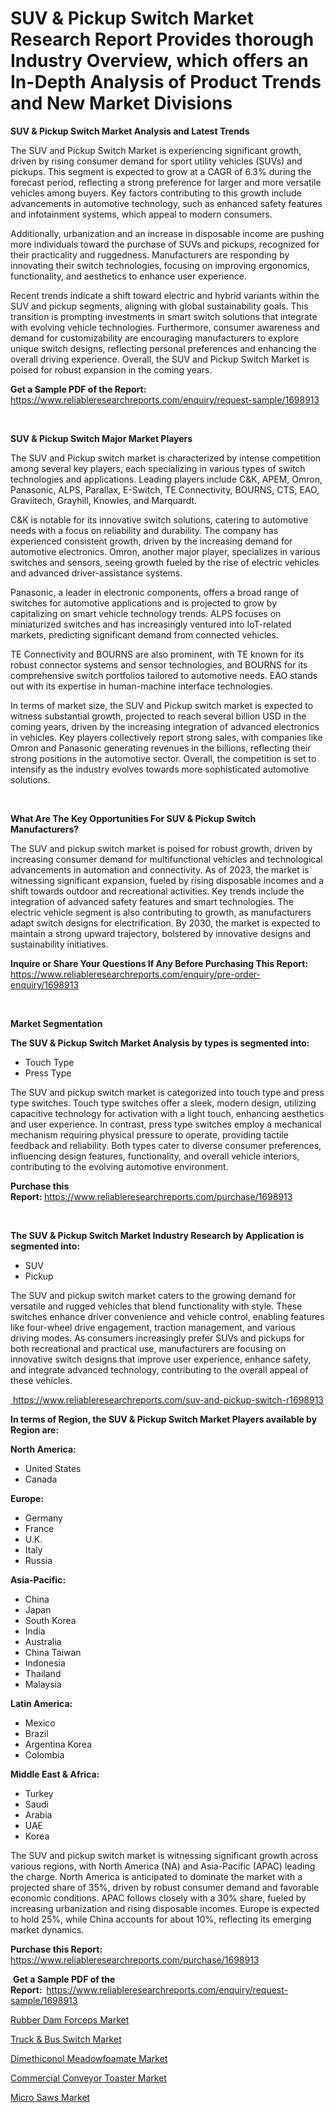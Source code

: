 <p><h1>SUV & Pickup Switch Market Research Report Provides thorough Industry Overview, which offers an In-Depth Analysis of Product Trends and New Market Divisions</h1></p><p><strong>SUV & Pickup Switch Market Analysis and Latest Trends</strong></p>
<p><p>The SUV and Pickup Switch Market is experiencing significant growth, driven by rising consumer demand for sport utility vehicles (SUVs) and pickups. This segment is expected to grow at a CAGR of 6.3% during the forecast period, reflecting a strong preference for larger and more versatile vehicles among buyers. Key factors contributing to this growth include advancements in automotive technology, such as enhanced safety features and infotainment systems, which appeal to modern consumers.</p><p>Additionally, urbanization and an increase in disposable income are pushing more individuals toward the purchase of SUVs and pickups, recognized for their practicality and ruggedness. Manufacturers are responding by innovating their switch technologies, focusing on improving ergonomics, functionality, and aesthetics to enhance user experience.</p><p>Recent trends indicate a shift toward electric and hybrid variants within the SUV and pickup segments, aligning with global sustainability goals. This transition is prompting investments in smart switch solutions that integrate with evolving vehicle technologies. Furthermore, consumer awareness and demand for customizability are encouraging manufacturers to explore unique switch designs, reflecting personal preferences and enhancing the overall driving experience. Overall, the SUV and Pickup Switch Market is poised for robust expansion in the coming years.</p></p>
<p><strong>Get a Sample PDF of the Report:&nbsp;</strong> <a href="https://www.reliableresearchreports.com/enquiry/request-sample/1698913?utm_campaign=34&utm_medium=2&utm_source=Github&utm_content=ia&utm_term=20102024&utm_id=suv-pickup-switch">https://www.reliableresearchreports.com/enquiry/request-sample/1698913</a></p>
<p>&nbsp;</p>
<p><strong>SUV & Pickup Switch Major Market Players</strong></p>
<p><p>The SUV and Pickup switch market is characterized by intense competition among several key players, each specializing in various types of switch technologies and applications. Leading players include C&K, APEM, Omron, Panasonic, ALPS, Parallax, E-Switch, TE Connectivity, BOURNS, CTS, EAO, Graviitech, Grayhill, Knowles, and Marquardt.</p><p>C&K is notable for its innovative switch solutions, catering to automotive needs with a focus on reliability and durability. The company has experienced consistent growth, driven by the increasing demand for automotive electronics. Omron, another major player, specializes in various switches and sensors, seeing growth fueled by the rise of electric vehicles and advanced driver-assistance systems.</p><p>Panasonic, a leader in electronic components, offers a broad range of switches for automotive applications and is projected to grow by capitalizing on smart vehicle technology trends. ALPS focuses on miniaturized switches and has increasingly ventured into IoT-related markets, predicting significant demand from connected vehicles.</p><p>TE Connectivity and BOURNS are also prominent, with TE known for its robust connector systems and sensor technologies, and BOURNS for its comprehensive switch portfolios tailored to automotive needs. EAO stands out with its expertise in human-machine interface technologies.</p><p>In terms of market size, the SUV and Pickup switch market is expected to witness substantial growth, projected to reach several billion USD in the coming years, driven by the increasing integration of advanced electronics in vehicles. Key players collectively report strong sales, with companies like Omron and Panasonic generating revenues in the billions, reflecting their strong positions in the automotive sector. Overall, the competition is set to intensify as the industry evolves towards more sophisticated automotive solutions.</p></p>
<p>&nbsp;</p>
<p><strong>What Are The Key Opportunities For SUV & Pickup Switch Manufacturers?</strong></p>
<p><p>The SUV and pickup switch market is poised for robust growth, driven by increasing consumer demand for multifunctional vehicles and technological advancements in automation and connectivity. As of 2023, the market is witnessing significant expansion, fueled by rising disposable incomes and a shift towards outdoor and recreational activities. Key trends include the integration of advanced safety features and smart technologies. The electric vehicle segment is also contributing to growth, as manufacturers adapt switch designs for electrification. By 2030, the market is expected to maintain a strong upward trajectory, bolstered by innovative designs and sustainability initiatives.</p></p>
<p><strong>Inquire or Share Your Questions If Any Before Purchasing This Report:</strong> <a href="https://www.reliableresearchreports.com/enquiry/pre-order-enquiry/1698913?utm_campaign=34&utm_medium=2&utm_source=Github&utm_content=ia&utm_term=20102024&utm_id=suv-pickup-switch">https://www.reliableresearchreports.com/enquiry/pre-order-enquiry/1698913</a></p>
<p>&nbsp;</p>
<p><strong>Market Segmentation</strong></p>
<p><strong>The SUV & Pickup Switch Market Analysis by types is segmented into:</strong></p>
<p><ul><li>Touch Type</li><li>Press Type</li></ul></p>
<p><p>The SUV and pickup switch market is categorized into touch type and press type switches. Touch type switches offer a sleek, modern design, utilizing capacitive technology for activation with a light touch, enhancing aesthetics and user experience. In contrast, press type switches employ a mechanical mechanism requiring physical pressure to operate, providing tactile feedback and reliability. Both types cater to diverse consumer preferences, influencing design features, functionality, and overall vehicle interiors, contributing to the evolving automotive environment.</p></p>
<p><strong>Purchase this Report:&nbsp;</strong><a href="https://www.reliableresearchreports.com/purchase/1698913?utm_campaign=34&utm_medium=2&utm_source=Github&utm_content=ia&utm_term=20102024&utm_id=suv-pickup-switch">https://www.reliableresearchreports.com/purchase/1698913</a></p>
<p>&nbsp;</p>
<p><strong>The SUV & Pickup Switch Market Industry Research by Application is segmented into:</strong></p>
<p><ul><li>SUV</li><li>Pickup</li></ul></p>
<p><p>The SUV and pickup switch market caters to the growing demand for versatile and rugged vehicles that blend functionality with style. These switches enhance driver convenience and vehicle control, enabling features like four-wheel drive engagement, traction management, and various driving modes. As consumers increasingly prefer SUVs and pickups for both recreational and practical use, manufacturers are focusing on innovative switch designs that improve user experience, enhance safety, and integrate advanced technology, contributing to the overall appeal of these vehicles.</p></p>
<p><a href="https://www.reliableresearchreports.com/suv-and-pickup-switch-r1698913?utm_campaign=34&utm_medium=2&utm_source=Github&utm_content=ia&utm_term=20102024&utm_id=suv-pickup-switch">&nbsp;https://www.reliableresearchreports.com/suv-and-pickup-switch-r1698913</a></p>
<p><strong>In terms of Region, the SUV & Pickup Switch Market Players available by Region are:</strong></p>
<p>
    <p> <strong> North America: </strong>
        <ul>
            <li>United States</li>
            <li>Canada</li>
        </ul>
        </p> 
    <p> <strong> Europe: </strong>
        <ul>
            <li>Germany</li>
            <li>France</li>
            <li>U.K.</li>
            <li>Italy</li>
            <li>Russia</li>
        </ul>
        </p> 
    <p> <strong> Asia-Pacific: </strong>
        <ul>
            <li>China</li>
            <li>Japan</li>
            <li>South Korea</li>
            <li>India</li>
            <li>Australia</li>
            <li>China Taiwan</li>
            <li>Indonesia</li>
            <li>Thailand</li>
            <li>Malaysia</li>
        </ul>
        </p> 
    <p> <strong> Latin America: </strong>
        <ul>
            <li>Mexico</li>
            <li>Brazil</li>
            <li>Argentina Korea</li>
            <li>Colombia</li>
        </ul>
        </p> 
    <p> <strong> Middle East & Africa: </strong>
        <ul>
            <li>Turkey</li>
            <li>Saudi</li>
            <li>Arabia</li>
            <li>UAE</li>
            <li>Korea</li>
        </ul>
    </p>
    </p>
<p><p>The SUV and pickup switch market is witnessing significant growth across various regions, with North America (NA) and Asia-Pacific (APAC) leading the charge. North America is anticipated to dominate the market with a projected share of 35%, driven by robust consumer demand and favorable economic conditions. APAC follows closely with a 30% share, fueled by increasing urbanization and rising disposable incomes. Europe is expected to hold 25%, while China accounts for about 10%, reflecting its emerging market dynamics.</p></p>
<p><strong>Purchase this Report: </strong><a href="https://www.reliableresearchreports.com/purchase/1698913?utm_campaign=34&utm_medium=2&utm_source=Github&utm_content=ia&utm_term=20102024&utm_id=suv-pickup-switch">https://www.reliableresearchreports.com/purchase/1698913</a></p>
<p>&nbsp;<strong>Get a Sample PDF of the Report:&nbsp;&nbsp;</strong><a href="https://www.reliableresearchreports.com/enquiry/request-sample/1698913?utm_campaign=34&utm_medium=2&utm_source=Github&utm_content=ia&utm_term=20102024&utm_id=suv-pickup-switch">https://www.reliableresearchreports.com/enquiry/request-sample/1698913</a></p>
<p><strong></strong></p>
<p><p><a href="https://www.linkedin.com/pulse/trends-global-rubber-dam-forceps-market-forecast-analysis-sklze?utm_campaign=34&utm_medium=2&utm_source=Github&utm_content=ia&utm_term=20102024&utm_id=suv-pickup-switch">Rubber Dam Forceps Market</a></p><p><a href="https://github.com/kaufmannDavid16/Market-Research-Report-List-1/blob/main/truck-bus-switch-market.md?utm_campaign=34&utm_medium=2&utm_source=Github&utm_content=ia&utm_term=20102024&utm_id=suv-pickup-switch">Truck & Bus Switch Market</a></p><p><a href="https://medium.com/@lindaopodray/dimethiconol-meadowfoamate-market-trends-and-market-growth-outlook-2024-2031-c0b7ddea8fc1?postPublishedType=repub&utm_campaign=34&utm_medium=2&utm_source=Github&utm_content=ia&utm_term=20102024&utm_id=suv-pickup-switch">Dimethiconol Meadowfoamate Market</a></p><p><a href="https://issuu.com/reportprime-2/docs/commercial-conveyor-toaster-market-_cd1766e0c56134?utm_campaign=34&utm_medium=2&utm_source=Github&utm_content=ia&utm_term=20102024&utm_id=suv-pickup-switch">Commercial Conveyor Toaster Market</a></p><p><a href="https://www.linkedin.com/pulse/strategic-insights-global-micro-saws-market-trends-2024-7lzve?utm_campaign=34&utm_medium=2&utm_source=Github&utm_content=ia&utm_term=20102024&utm_id=suv-pickup-switch">Micro Saws Market</a></p></p>